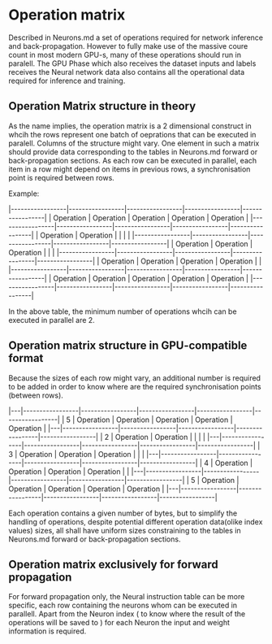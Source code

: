 # Operation matrix

Described in Neurons.md a set of operations required for network inference and back-propagation. However to fully make use of the massive coure count in most modern GPU-s, 
many of these operations should run in paralell. The GPU Phase which also receives the dataset inputs and labels receives the Neural network data also contains all the operational data required for inference and training.

## Operation Matrix structure in theory

As the name implies, the operation matrix is a 2 dimensional construct in whcih the rows represent one batch of oeprations that can be executed in paralell. Columns of the structure might vary. One element in such a matrix should provide data
corresponding to the tables in Neurons.md forward or back-propagation sections. 
As each row can be executed in parallel, each item in a row might depend on items in previous rows, 
a synchronisation point is required between rows.

Example: 

|-----------------|-----------------|-----------------|-----------------|-----------------|
|     Operation   |     Operation   |     Operation   |     Operation   |     Operation   |
|-----------------|-----------------|-----------------|-----------------|-----------------|
|     Operation   |     Operation   |                 |                 |                 |
|-----------------|-----------------|-----------------|-----------------|-----------------|
|     Operation   |     Operation   |     Operation   |                 |                 |
|-----------------|-----------------|-----------------|-----------------|-----------------|
|     Operation   |     Operation   |     Operation   |     Operation   |                 |
|-----------------|-----------------|-----------------|-----------------|-----------------|
|     Operation   |     Operation   |     Operation   |     Operation   |     Operation   |
|-----------------|-----------------|-----------------|-----------------|-----------------|

In the above table, the minimum number of operations whcih can be executed in parallel are 2. 

## Operation matrix structure in GPU-compatible format

Because the sizes of each row might vary, an additional number is required to be added in order to know where are the 
required synchronisation points (between rows).

|---|-----------------|-----------------|-----------------|-----------------|-----------------|
| 5 |     Operation   |     Operation   |     Operation   |     Operation   |     Operation   |
|---|-----------------|-----------------|-----------------|-----------------|-----------------|
| 2 |     Operation   |     Operation   |                 |                 |                 |
|---|-----------------|-----------------|-----------------|-----------------|-----------------|
| 3 |     Operation   |     Operation   |     Operation   |                 |                 |
|---|-----------------|-----------------|-----------------|-----------------|-----------------|
| 4 |     Operation   |     Operation   |     Operation   |     Operation   |                 |
|---|-----------------|-----------------|-----------------|-----------------|-----------------|
| 5 |     Operation   |     Operation   |     Operation   |     Operation   |     Operation   |
|---|-----------------|-----------------|-----------------|-----------------|-----------------|

Each operation contains a given number of bytes, but to simplify the handling of operations, despite potential different operation data(olike index values) sizes, all shall have uniform sizes constraining to the tables in Neurons.md forward or back-propagation sections. 

## Operation matrix exclusively for forward propagation

For forward propagation only, the Neural instruction table can be more specific, each row containing the neurons whom can be executed in parallell.
Apart from the Neuron index ( to know where the result of the operations will be saved to ) for each Neuron the input and weight information is required.
